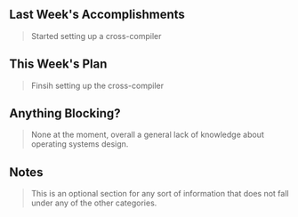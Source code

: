 ## Last Week's Accomplishments

> Started setting up a cross-compiler

## This Week's Plan

> Finsih setting up the cross-compiler

## Anything Blocking?

> None at the moment, overall a general lack of knowledge about operating systems design.

## Notes

> This is an optional section for any sort of information that does not fall under any of the other categories.
